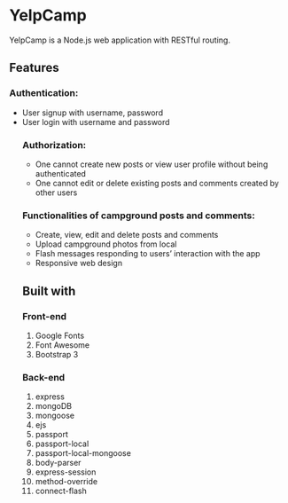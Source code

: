 # YelpCamp
YelpCamp is a Node.js web application with RESTful routing.

## Features
### Authentication:
<ul>
  <li>User signup with username, password</li>
  <li>User login with username and password</li>
</ui>


### Authorization:
<ul>
  <li>One cannot create new posts or view user profile without being authenticated</li>
  <li>One cannot edit or delete existing posts and comments created by other users</li>
</ul>


### Functionalities of campground posts and comments:
<ul>
  <li>Create, view, edit and delete posts and comments</li>
  <li>Upload campground photos from local</li>
  <li>Flash messages responding to users’ interaction with the app</li>
  <li>Responsive web design</li>
</ul>

## Built with
### Front-end
<ol>
  <li>Google Fonts</li>
  <li>Font Awesome</li>
  <li>Bootstrap 3</li>
</ol>

### Back-end
<ol>
  <li>express</li>
  <li>mongoDB</li>
  <li>mongoose</li>
  <li>ejs</li>
  <li>passport</li>
  <li>passport-local</li>
  <li>passport-local-mongoose</li>
  <li>body-parser</li>
  <li>express-session</li>
  <li>method-override</li>
  <li>connect-flash</li>
</ol>
